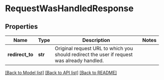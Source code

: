 # RequestWasHandledResponse

## Properties
Name | Type | Description | Notes
------------ | ------------- | ------------- | -------------
**redirect_to** | **str** | Original request URL to which you should redirect the user if request was already handled. | 

[[Back to Model list]](../README.md#documentation-for-models) [[Back to API list]](../README.md#documentation-for-api-endpoints) [[Back to README]](../README.md)


